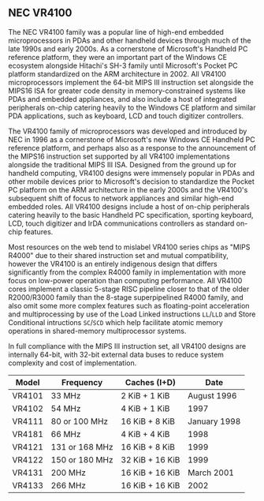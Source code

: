 NEC VR4100
--------------------------------------------------------------------------------
The NEC VR4100 family was a popular line of high-end embedded microprocessors
in PDAs and other handheld devices through much of the late 1990s and early
2000s. As a cornerstone of Microsoft's Handheld PC reference platform, they were
an important part of the Windows CE ecosystem alongside Hitachi's SH-3 family
until Microsoft's Pocket PC platform standardized on the ARM architecture in 
2002. All VR4100 microprocessors implement the 64-bit MIPS III instruction set
alongside the MIPS16 ISA for greater code density in memory-constrained systems
like PDAs and embedded appliances, and also include a host of integrated
peripherals on-chip catering heavily to the Windows CE platform and similar PDA
applications, such as keyboard, LCD and touch digitizer controllers.

The VR4100 family of microprocessors was developed and introduced by NEC in 1996
as a cornerstone of Microsoft's new Windows CE Handheld PC reference platform,
and perhaps also as a response to the announcement of the MIPS16 instruction set
supported by all VR4100 implementations alongside the traditional MIPS III ISA.
Designed from the ground up for handheld computing, VR4100 designs were
immensely popular in PDAs and other mobile devices prior to Microsoft's decision
to standardize the Pocket PC platform on the ARM architecture in the early 2000s
and the VR4100's subsequent shift of focus to network appliances and similar
high-end embedded roles. All VR4100 designs include a host of on-chip
peripherals catering heavily to the basic Handheld PC specification, sporting
keyboard, LCD, touch digitizer and IrDA communications controllers as standard
on-chip features.

Most resources on the web tend to mislabel VR4100 series chips as "MIPS R4000"
due to their shared instruction set and mutual compatibility, however the
VR4100 is an entirely indigenous design that differs significantly from the
complex R4000 family in implementation with more focus on low-power operation 
than computing performance. All VR4100 cores implement a classic 5-stage RISC 
pipeline closer to that of the older R2000/R3000 family than the 8-stage 
superpipelined R4000 family, and also omit some more complex features
such as floating-point acceleration and multiprocessing by use of the Load
Linked instructions `LL`/`LLD` and Store Conditional intructions `SC`/`SCD`
which help facilitate atomic memory operations in shared-memory multiprocessor
systems.

In full compliance with the MIPS III instruction set, all VR4100 designs are
internally 64-bit, with 32-bit external data buses to reduce system complexity
and cost of implementation.

| Model  | Frequency      | Caches (I+D)     | Date         |
|--------|----------------|------------------|--------------|
| VR4101 | 33 MHz         | 2 KiB  +  1 KiB  |  August 1996 |
| VR4102 | 54 MHz         | 4 KiB  +  1 KiB  |         1997 |
| VR4111 | 80  or 100 MHz | 16 KiB +  8 KiB  | January 1998 |
| VR4181 | 66 MHz         | 4  KiB +  4 KiB  |         1998 |
| VR4121 | 131 or 168 MHz | 16 KiB +  8 KiB  |         1999 |
| VR4122 | 150 or 180 MHz | 32 KiB + 16 KiB  |         1999 |
| VR4131 | 200 MHz        | 16 KiB + 16 KiB  |   March 2001 |
| VR4133 | 266 MHz        | 16 KiB + 16 KiB  |         2002 |
